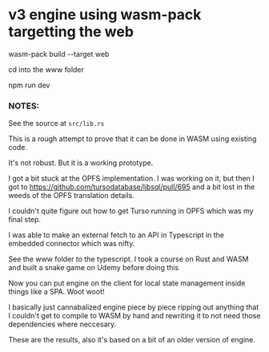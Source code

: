 # v3 engine using wasm-pack targetting the web

wasm-pack build --target web


cd into the www folder

npm run dev

### NOTES:

See the source at `src/lib.rs`

This is a rough attempt to prove that it can be done in WASM using existing code. 

It's not robust. But it is a working prototype.

I got a bit stuck at the OPFS implementation. I was working on it, but then I got to https://github.com/tursodatabase/libsql/pull/695 and a bit lost in the weeds of the OPFS translation details.

I couldn't quite figure out how to get Turso running in OPFS which was my final step.

I was able to make an external fetch to an API in Typescript in the embedded connector which was nifty. 

See the www folder to the typescript. I took a course on Rust and WASM and built a snake game on Udemy before doing this

Now you can put engine on the client for local state management inside things like a SPA. Woot woot! 

I basically just cannabalized engine piece by piece ripping out anything that I couldn't get to compile to WASM by hand and rewriting it to not need those dependencies where neccesary.

These are the results, also it's based on a bit of an older version of engine.
